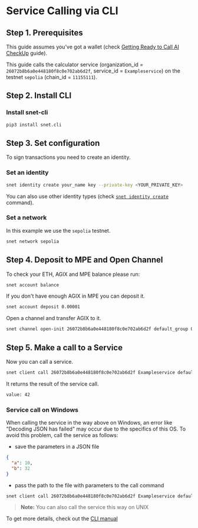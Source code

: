 # Service Calling via CLI


## Step 1. Prerequisites

This guide assumes you've got a wallet (check 
[Getting Ready to Call AI CheckUp](/docs/products/DecentralizedAIPlatform/QuickStartGuides/GettingReadyToCallAICheckUp/) 
guide).  

This guide calls the calculator service (organization_id = `26072b8b6a0e448180f8c0e702ab6d2f`, 
service_id = `Exampleservice`) on the testnet `sepolia` (chain_id = `11155111`).

## Step 2. Install CLI

### Install snet-cli
```sh
pip3 install snet.cli
```

## Step 3. Set configuration

To sign transactions you need to create an identity.

### Set an identity 
```sh
snet identity create your_name key --private-key <YOUR_PRIVATE_KEY>
```

You can also use other identity types (check [`snet identity create`](/docs/products/DecentralizedAIPlatform/CLI/Manual/Identity/#create) command).

### Set a network

In this example we use the `sepolia` testnet.

```sh
snet network sepolia
```

## Step 4. Deposit to MPE and Open Channel

To check your ETH, AGIX and MPE balance please run:

```sh
snet account balance 
```

If you don't have enough AGIX in MPE you can deposit it.

```sh
snet account deposit 0.00001
```

Open a channel and transfer AGIX to it.

```sh
snet channel open-init 26072b8b6a0e448180f8c0e702ab6d2f default_group 0.00001 +8days 
```

## Step 5. Make a call to a Service 

Now you can call a service.

```sh
snet client call 26072b8b6a0e448180f8c0e702ab6d2f Exampleservice default_group add '{"a":10,"b":32}'
```

It returns the result of the service call.

```sh
value: 42
```

### Service call on Windows

When calling the service in the way above on Windows, an error like "Decoding JSON has failed" may occur due to 
the specifics of this OS. To avoid this problem, call the service as follows:

- save the parameters in a JSON file

```json
{
  "a": 10, 
  "b": 32
}
```

- pass the path to the file with parameters to the call command

```sh
snet client call 26072b8b6a0e448180f8c0e702ab6d2f Exampleservice default_group add PATH/TO/JSON/params.json
```

> **Note:** You can also call the service this way on UNIX

To get more details, check out the [CLI manual](/docs/products/DecentralizedAIPlatform/CLI/Manual/)
